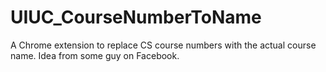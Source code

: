 # UIUC_CourseNumberToName
A Chrome extension to replace CS course numbers with the actual course name. Idea from some guy on Facebook.
